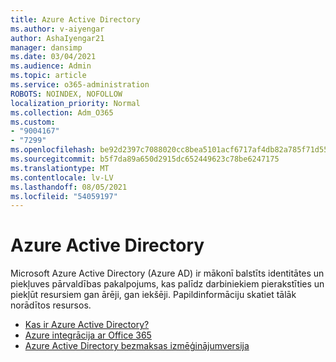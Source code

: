 ```yaml
---
title: Azure Active Directory
ms.author: v-aiyengar
author: AshaIyengar21
manager: dansimp
ms.date: 03/04/2021
ms.audience: Admin
ms.topic: article
ms.service: o365-administration
ROBOTS: NOINDEX, NOFOLLOW
localization_priority: Normal
ms.collection: Adm_O365
ms.custom:
- "9004167"
- "7299"
ms.openlocfilehash: be92d2397c7088020cc8bea5101acf6717af4db82a785f71d55ec5aff9061b1b
ms.sourcegitcommit: b5f7da89a650d2915dc652449623c78be6247175
ms.translationtype: MT
ms.contentlocale: lv-LV
ms.lasthandoff: 08/05/2021
ms.locfileid: "54059197"
---
```

# <a name="azure-active-directory"></a>Azure Active Directory

Microsoft Azure Active Directory (Azure AD) ir mākonī balstīts identitātes un piekļuves pārvaldības pakalpojums, kas palīdz darbiniekiem pierakstīties un piekļūt resursiem gan ārēji, gan iekšēji. Papildinformāciju skatiet tālāk norādītos resursos.

- [Kas ir Azure Active Directory?](https://go.microsoft.com/fwlink/?linkid=2081145)
- [Azure integrācija ar Office 365](https://go.microsoft.com/fwlink/?linkid=2081218)
- [Azure Active Directory bezmaksas izmēģinājumversija](https://go.microsoft.com/fwlink/?linkid=2081144)

